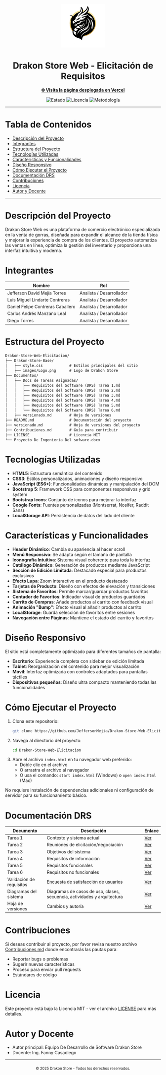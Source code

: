 <!-- Encabezado visual mejorado y centrado -->
<p align="center">
  <img src="Drakon-Store-Base/images/Logo.png" alt="Logo Drakon Store" width="140">
</p>

<h1 align="center">Drakon Store Web - Elicitación de Requisitos</h1>

<p align="center">
  <a href="https://drakon-store-web.vercel.app/" target="_blank"><strong>🌐 Visita la página desplegada en Vercel</strong></a>
</p>

<p align="center">
  <img src="https://img.shields.io/badge/Estado-En%20Desarrollo-yellow" alt="Estado">
  <img src="https://img.shields.io/badge/Licencia-MIT-blue" alt="Licencia">
  <img src="https://img.shields.io/badge/Metodolog%C3%ADa-Dur%C3%A1n%20%26%20Bern%C3%A1rdez%202002-orange" alt="Metodología">
</p>

---

# Tabla de Contenidos
- [Descripción del Proyecto](#descripción-del-proyecto)
- [Integrantes](#integrantes)
- [Estructura del Proyecto](#estructura-del-proyecto)
- [Tecnologías Utilizadas](#tecnologías-utilizadas)
- [Características y Funcionalidades](#características-y-funcionalidades)
- [Diseño Responsivo](#diseño-responsivo)
- [Cómo Ejecutar el Proyecto](#cómo-ejecutar-el-proyecto)
- [Documentación DRS](#documentación-drs)
- [Contribuciones](#contribuciones)
- [Licencia](#licencia)
- [Autor y Docente](#autor-y-docente)

---

# Descripción del Proyecto
Drakon Store Web es una plataforma de comercio electrónico especializada en la venta de gorras, diseñada para expandir el alcance de la tienda física y mejorar la experiencia de compra de los clientes. El proyecto automatiza las ventas en línea, optimiza la gestión del inventario y proporciona una interfaz intuitiva y moderna.

# Integrantes
| Nombre                                 | Rol                  |
|----------------------------------------|----------------------|
| Jefferson David Mejía Torres           | Analista / Desarrollador |
| Luis Miguel Lindarte Contreras         | Analista / Desarrollador |
| Daniel Felipe Contreras Caballero      | Analista / Desarrollador |
| Carlos Andrés Manzano Leal             | Analista / Desarrollador |
| Diego Torres                           | Analista / Desarrollador |

# Estructura del Proyecto
```text
Drakon-Store-Web-Elicitacion/
├── Drakon-Store-Base/
│   ├── style.css            # Estilos principales del sitio
│   ├── images/Logo.png      # Logo de Drakon Store
├── Documentos/
│   ├── Docs de Tareas Asignadas/
│   │   ├── Requisitos del Software (DRS) Tarea 1.md
│   │   ├── Requisitos del Software (DRS) Tarea 2.md
│   │   ├── Requisitos del Software (DRS) Tarea 3.md
│   │   ├── Requisitos del Software (DRS) Tarea 4.md
│   │   ├── Requisitos del Software (DRS) Tarea 5.md
│   │   └── Requisitos del Software (DRS) Tarea 6.md
│   ├── versionado.md        # Hoja de versiones
├── README.md                # Documentación del proyecto
├── versionado.md            # Hoja de versiones del proyecto
├── Contribuciones.md        # Guía para contribuir
├── LICENSE                  # Licencia MIT
└── Proyecto De Ingenieria Del sofware.docx
```

# Tecnologías Utilizadas
- **HTML5**: Estructura semántica del contenido
- **CSS3**: Estilos personalizados, animaciones y diseño responsivo
- **JavaScript (ES6+)**: Funcionalidades dinámicas y manipulación del DOM
- **Bootstrap 5**: Framework CSS para componentes responsivos y grid system
- **Bootstrap Icons**: Conjunto de iconos para mejorar la interfaz
- **Google Fonts**: Fuentes personalizadas (Montserrat, Nosifer, Raddit Sans)
- **LocalStorage API**: Persistencia de datos del lado del cliente

# Características y Funcionalidades
- **Header Dinámico**: Cambia su apariencia al hacer scroll
- **Menú Responsivo**: Se adapta según el tamaño de pantalla
- **Iconografía Intuitiva**: Sistema visual coherente para toda la interfaz
- **Catálogo Dinámico**: Generación de productos mediante JavaScript
- **Sección de Edición Limitada**: Destacado especial para productos exclusivos
- **Efecto Lupa**: Zoom interactivo en el producto destacado
- **Tarjetas de Producto**: Diseño con efectos de elevación y transiciones
- **Sistema de Favoritos**: Permite marcar/guardar productos favoritos
- **Contador de Favoritos**: Indicador visual de productos guardados
- **Carrito de Compras**: Añade productos al carrito con feedback visual
- **Animación "Bump"**: Efecto visual al añadir productos al carrito
- **LocalStorage**: Guarda selección de favoritos entre sesiones
- **Navegación entre Páginas**: Mantiene el estado del carrito y favoritos

# Diseño Responsivo
El sitio está completamente optimizado para diferentes tamaños de pantalla:
- **Escritorio**: Experiencia completa con sidebar de edición limitada
- **Tablet**: Reorganización del contenido para mejor visualización
- **Móvil**: Interfaz optimizada con controles adaptados para pantallas táctiles
- **Dispositivos pequeños**: Diseño ultra compacto manteniendo todas las funcionalidades

# Cómo Ejecutar el Proyecto
1. Clona este repositorio:
   ```bash
   git clone https://github.com/JeffersonMejia/Drakon-Store-Web-Elicitacion.git
   ```
2. Navega al directorio del proyecto:
   ```bash
   cd Drakon-Store-Web-Elicitacion
   ```
3. Abre el archivo `index.html` en tu navegador web preferido:
   - Doble clic en el archivo
   - O arrastra el archivo al navegador
   - O usa el comando: `start index.html` (Windows) o `open index.html` (Mac)

No requiere instalación de dependencias adicionales ni configuración de servidor para su funcionamiento básico.

# Documentación DRS
| Documento | Descripción | Enlace |
|-----------|-------------|--------|
| Tarea 1   | Contexto y sistema actual | [Ver](Documentos/Docs%20de%20Tareas%20Asignadas/Requisitos%20del%20Software%20(DRS)%20Tarea%201.md) |
| Tarea 2   | Reuniones de elicitación/negociación | [Ver](Documentos/Docs%20de%20Tareas%20Asignadas/Requisitos%20del%20Software%20(DRS)%20Tarea%202.md) |
| Tarea 3   | Objetivos del sistema | [Ver](Documentos/Docs%20de%20Tareas%20Asignadas/Requisitos%20del%20Software%20(DRS)%20Tarea%203.md) |
| Tarea 4   | Requisitos de información | [Ver](Documentos/Docs%20de%20Tareas%20Asignadas/Requisitos%20del%20Software%20(DRS)%20Tarea%204.md) |
| Tarea 5   | Requisitos funcionales | [Ver](Documentos/Docs%20de%20Tareas%20Asignadas/Requisitos%20del%20Software%20(DRS)%20Tarea%205.md) |
| Tarea 6   | Requisitos no funcionales | [Ver](Documentos/Docs%20de%20Tareas%20Asignadas/Requisitos%20del%20Software%20(DRS)%20Tarea%206.md) |
| Validación de requisitos | Encuesta de satisfacción de usuarios | [Ver](Documentos/Docs%20de%20Tareas%20Asignadas/Validaci%C3%B3n%20de%20Requisitos%20-%20Encuesta%20de%20Satisfacci%C3%B3n.md) |
| Diagramas del sistema | Diagramas de casos de uso, clases, secuencia, actividades y arquitectura | [Ver](Documentos/Docs%20de%20Tareas%20Asignadas/Diagramas%20del%20Sistema.md) |
| Hoja de versiones | Cambios y autoría | [Ver](versionado.md) |

# Contribuciones
Si deseas contribuir al proyecto, por favor revisa nuestro archivo [Contribuciones.md](Contribuciones.md) donde encontrarás las pautas para:
- Reportar bugs o problemas
- Sugerir nuevas características
- Proceso para enviar pull requests
- Estándares de código

# Licencia
Este proyecto está bajo la Licencia MIT - ver el archivo [LICENSE](LICENSE) para más detalles.

# Autor y Docente
- Autor principal: Equipo De Desarrollo de Software Drakon Store
- Docente: Ing. Fanny Casadiego

---

<p align="center"><sub>&copy; 2025 Drakon Store - Todos los derechos reservados.</sub></p>

